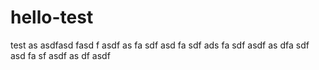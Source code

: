 # hello-test

test
as
asdfasd
fasd
f
asdf
as
fa
sdf
asd
fa
sdf
ads
fa
sdf
asdf
as
dfa
sdf
asd
fa
sf
asdf
as
df
asdf
